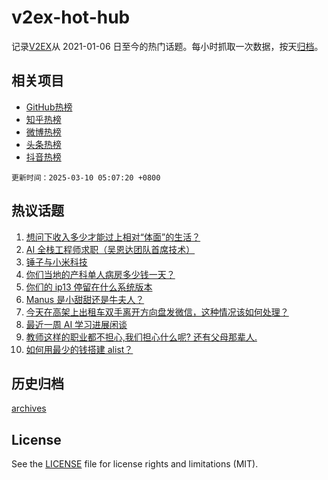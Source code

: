 # v2ex-hot-hub

 记录[V2EX](https://www.v2ex.com/)从 2021-01-06 日至今的热门话题。每小时抓取一次数据，按天[归档](archives)。
 
 ## 相关项目

- [GitHub热榜](https://github.com/snaildev/github-hot-hub)
- [知乎热榜](https://github.com/snaildev/zhihu-hot-hub)
- [微博热榜](https://github.com/snaildev/weibo-hot-hub)
- [头条热榜](https://github.com/snaildev/toutiao-hot-hub)
- [抖音热榜](https://github.com/snaildev/douyin-hot-hub)


 `更新时间：2025-03-10 05:07:20 +0800`

## 热议话题

1. [想问下收入多少才能过上相对“体面”的生活？](https://www.v2ex.com/t/1117053)
1. [AI 全栈工程师求职（吴恩达团队首席技术）](https://www.v2ex.com/t/1116989)
1. [锤子与小米科技](https://www.v2ex.com/t/1117016)
1. [你们当地的产科单人病房多少钱一天？](https://www.v2ex.com/t/1117020)
1. [你们的 ip13 停留在什么系统版本](https://www.v2ex.com/t/1117002)
1. [Manus 是小甜甜还是牛夫人？](https://www.v2ex.com/t/1116988)
1. [今天在高架上出租车双手离开方向盘发微信，这种情况该如何处理？](https://www.v2ex.com/t/1117026)
1. [最近一周 AI 学习进展闲谈](https://www.v2ex.com/t/1116999)
1. [教师这样的职业都不担心,我们担心什么呢? 还有父母那辈人.](https://www.v2ex.com/t/1117063)
1. [如何用最少的钱搭建 alist？](https://www.v2ex.com/t/1117046)

## 历史归档

[archives](archives)

## License

See the [LICENSE](LICENSE) file for license rights and limitations (MIT).

